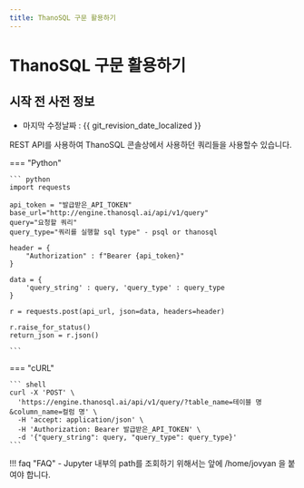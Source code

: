 ```yaml
---
title: ThanoSQL 구문 활용하기
---
```


# __ThanoSQL 구문 활용하기__

## 시작 전 사전 정보

- 마지막 수정날짜 : {{ git_revision_date_localized }}

REST API를 사용하여 ThanoSQL 콘솔상에서 사용하던 쿼리들을 사용할수 있습니다. 

=== "Python"

    ``` python
    import requests

    api_token = "발급받은_API_TOKEN"
    base_url="http://engine.thanosql.ai/api/v1/query"
    query="요청할 쿼리"
    query_type="쿼리를 실행할 sql type" - psql or thanosql

    header = {
        "Authorization" : f"Bearer {api_token}"
    }

    data = {
        'query_string' : query, 'query_type' : query_type
    }

    r = requests.post(api_url, json=data, headers=header)

    r.raise_for_status()
    return_json = r.json()
    
    ```

=== "cURL"

    ``` shell 
    curl -X 'POST' \
      'https://engine.thanosql.ai/api/v1/query/?table_name=테이블 명&column_name=컬럼 명' \
      -H 'accept: application/json' \
      -H 'Authorization: Bearer 발급받은_API_TOKEN' \
      -d '{"query_string": query, "query_type": query_type}'
    ```

!!! faq "FAQ" 
    - Jupyter 내부의 path를 조회하기 위해서는 앞에 /home/jovyan 을 붙여야 합니다.